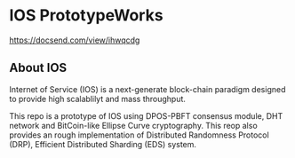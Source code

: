# IOS PrototypeWorks
https://docsend.com/view/ihwqcdg

## About IOS
Internet of Service (IOS) is a next-generate block-chain paradigm
designed to provide high scalablilyt and mass throughput.

This repo is a prototype of IOS using DPOS-PBFT consensus module,
DHT network and BitCoin-like Ellipse Curve cryptography.
This reop also provides an rough implementation of Distributed
Randomness Protocol (DRP), Efficient Distributed Sharding (EDS) system.

